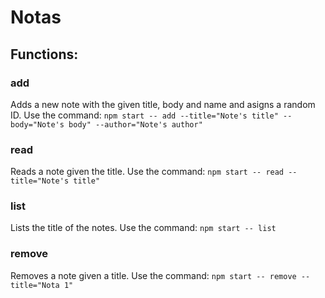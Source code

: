 # Notas

## Functions: 

### add
Adds a new note with the given title, body and name and asigns a random ID. 
    Use the command: `npm start -- add --title="Note's title" --body="Note's body" --author="Note's author"`

### read
Reads a note given the title.
    Use the command: `npm start -- read --title="Note's title"`

### list
Lists the title of the notes.
   Use the command: `npm start -- list`

### remove
Removes a note given a title.
    Use the command: `npm start -- remove --title="Nota 1"`

